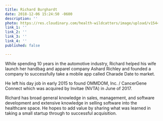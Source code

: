 ```yaml
---
title: Richard Burghardt
date: 2018-12-06 15:24:50 -0600
description: ''
photo: https://res.cloudinary.com/health-wildcatters/image/upload/v1544131513/image.png
link_1: ''
link_2: ''
link_3: ''
link_4: ''
published: false

---
```

While spending 10 years in the automotive industry, Richard helped his wife launch her handbag and apparel company Ashard Richley and founded a company to successfully take a mobile app called Charade Date to market.

 

He left his day job in early 2015 to found OMMDOM, Inc. / CancerGene Connect which was acquired by Invitae (NVTA) in June of 2017.

 

Richard has broad general knowledge in sales, management, and software development and extensive knowledge in selling software into the healthcare space. He hopes to add value by sharing what was learned in taking a small startup through to successful acquisition.